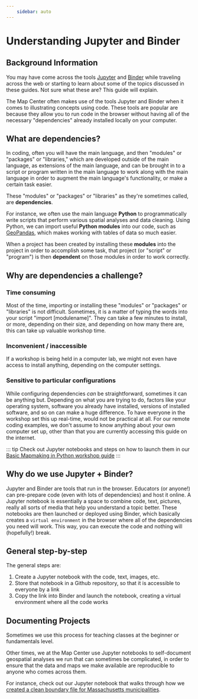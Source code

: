 ```yaml
---
    sidebar: auto
---
```


# Understanding Jupyter and Binder 

## Background Information

You may have come across the tools [Jupyter]("https://jupyter.org/index.html") and [Binder]("https://mybinder.org/) while traveling across the web or starting to learn about some of the topics discussed in these guides. Not sure what these are? This guide will explain. 

The Map Center often makes use of the tools Jupyter and Binder when it comes to illustrating concepts using code. These tools are popular are because they allow you to run code in the browser without having all of the necessary "dependencies" already installed locally on your computer.

## What are dependencies?

In coding, often you will have the main language, and then "modules" or "packages" or "libraries," which are developed outside of the main language, as extensions of the main language, and can be brought in to a script or program written in the main language to work along with the main language in order to augment the main language's functionality, or make a certain task easier. 

These "modules" or "packages" or "libraries" as they're sometimes called, are **dependencies**.

For instance, we often use the main language **Python** to programmatically write scripts that perform various spatial analyses and data cleaning. Using Python, we can import useful **Python modules** into our code, such as [GeoPandas]("https://geopandas.org/"), which makes working with tables of data so much easier. 

When a project has been created by installing these **modules** into the project in order to accomplish some task, that project (or "script" or "program") is then **dependent** on those modules in order to work correctly.

## Why are dependencies a challenge?

### Time consuming 
Most of the time, importing or installing these "modules" or "packages" or "libraries" is not difficult. Sometimes, it is a matter of typing the words into your script "import [modulename]". They can take a few minutes to install, or more, depending on their size, and depending on how many there are, this can take up valuable workshop time.

### Inconvenient / inaccessible 
If a workshop is being held in a computer lab, we might not even have access to install anything, depending on the computer settings. 

### Sensitive to particular configurations 
While configuring dependencies *can* be straightforward, sometimes it can be anything but. Depending on what you are trying to do, factors like your operating system, software you already have installed, versions of installed software, and so on can make a huge difference. To have everyone in the workshop set this up real-time, would not be practical at all. For our remote coding examples, we don't assume to know anything about your own computer set up, other than that you are currently accessing this guide on the internet.

::: tip 
Check out Jupyter notebooks and steps on how to launch them in our [Basic Mapmaking in Python workshop guide](./python.html)
:::

## Why do we use Jupyter + Binder?

Jupyter and Binder are tools that run in the browser. Educators (or anyone!) can pre-prepare code (even with lots of dependencies) and host it online. A Jupyter notebook is essentially a space to combine code, text, pictures, really all sorts of media that help you understand a topic better. These notebooks are then launched or deployed using Binder, which basically creates a `virtual environment` in the browser where all of the dependencies you need will work. This way, you can execute the code and nothing will (hopefully!) break.

## General step-by-step

The general steps are:
1. Create a Jupyter notebook with the code, text, images, etc.
2. Store that notebook in a Github repository, so that it is accessible to everyone by a link
3. Copy the link into Binder and launch the notebook, creating a virtual environment where all the code works

## Documenting Projects

Sometimes we use this process for teaching classes at the beginner or fundamentals level.

Other times, we at the Map Center use Jupyter notebooks to self-document geospatial analyses we run that can sometimes be complicated, in order to ensure that the data and maps we make available are reproducible to anyone who comes across them. 

For instance, check out our Jupyter notebook that walks through how we [created a clean boundary file for Massachusetts municipalities](https://github.com/nblmc/massachusetts-municipal-boundaries/blob/main/processor.ipynb).




